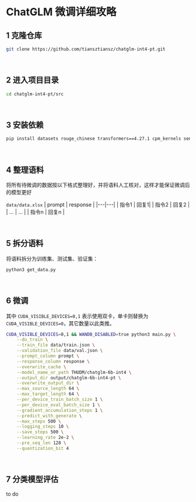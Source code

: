 # ChatGLM 微调详细攻略


## 1 克隆仓库
```bash
git clone https://github.com/tiansztiansz/chatglm-int4-pt.git
```

<br>

## 2 进入项目目录
```bash
cd chatglm-int4-pt/src
```

<br>

## 3 安装依赖
```bash
pip install datasets rouge_chinese transformers==4.27.1 cpm_kernels sentencepiece
```

<br>


## 4 整理语料
将所有待微调的数据按以下格式整理好，并将语料人工核对，这样才能保证微调后的模型更好

`data/data.xlsx`
| prompt | response |
|---|---|
| 指令1 | 回复1|
| 指令2 | 回复2 |
| ... | ... |
| 指令n | 回复n |


<br>


## 5 拆分语料
将语料拆分为训练集、测试集、验证集：
```bash
python3 get_data.py
```

<br>


## 6 微调

其中 `CUDA_VISIBLE_DEVICES=0,1` 表示使用双卡，单卡则替换为 `CUDA_VISIBLE_DEVICES=0`，其它数量以此类推。
```bash
CUDA_VISIBLE_DEVICES=0,1 && WANDB_DISABLED=true python3 main.py \
    --do_train \
    --train_file data/train.json \
    --validation_file data/val.json \
    --prompt_column prompt \
    --response_column response \
    --overwrite_cache \
    --model_name_or_path THUDM/chatglm-6b-int4 \
    --output_dir output/chatglm-6b-int4-pt \
    --overwrite_output_dir \
    --max_source_length 64 \
    --max_target_length 64 \
    --per_device_train_batch_size 1 \
    --per_device_eval_batch_size 1 \
    --gradient_accumulation_steps 1 \
    --predict_with_generate \
    --max_steps 500 \
    --logging_steps 10 \
    --save_steps 500 \
    --learning_rate 2e-2 \
    --pre_seq_len 128 \
    --quantization_bit 4
```

<br>



## 7 分类模型评估
to do
